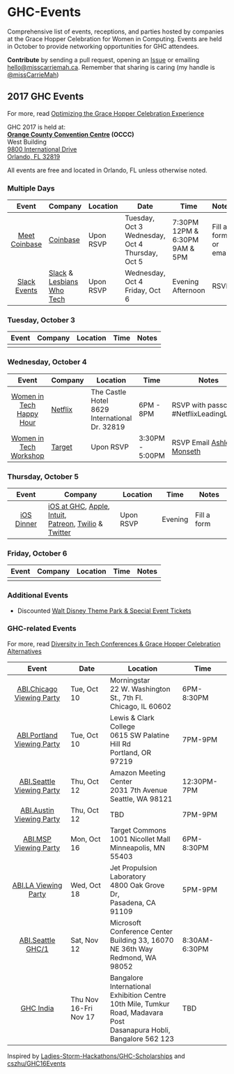 # GHC-Events
Comprehensive list of events, receptions, and parties hosted by companies at the Grace Hopper Celebration for Women in Computing. Events are held in October to provide networking opportunities for GHC attendees. 

**Contribute** by sending a pull request, opening an [Issue](https://github.com/missCarrieMah/GHC-Events/issues) or emailing [hello@misscarriemah.ca](mailto:hello@misscarriemah.ca). Remember that sharing is caring (my handle is [@missCarrieMah](twitter.com/misscarriemah))

## 2017 GHC Events
For more, read [Optimizing the Grace Hopper Celebration Experience](https://medium.com/@missCarrieMah/optimizing-the-grace-hopper-celebration-experience-726d624a0733)

GHC 2017 is held at:  
**[Orange County Convention Centre](https://www.occc.net/) (OCCC)**  
West Building  
[9800 International Drive  
Orlando, FL 32819](https://www.openstreetmap.org/search?query=Orange%20County%20Convention%20Centre#map=16/28.4248/-81.4693)

All events are free and located in Orlando, FL unless otherwise noted.  

### Multiple Days
Event	                 | Company       | Location     | Date        | Time	   | Notes        
:---------------------:| ------------- | ------------ | ----------- | -------- | ------------
[Meet Coinbase](https://docs.google.com/forms/d/e/1FAIpQLSfdr64uAmiydqoCoFNs-iE2aB9taXgZLOU4Q4IpuPOF05iwoA/viewform) | [Coinbase](https://www.coinbase.com/careers?locale=en) | Upon RSVP | Tuesday, Oct 3 <br /> Wednesday, Oct 4 <br /> Thursday, Oct 5 | 7:30PM <br /> 12PM & 6:30PM <br /> 9AM & 5PM | Fill a form or email
[Slack Events](https://slackghc2017.splashthat.com/) | [Slack](https://slack.com/jobs) & <br /> [Lesbians Who Tech](https://lesbianswhotech.org/) | Upon RSVP | Wednesday, Oct 4 <br /> Friday, Oct 6 | Evening <br /> Afternoon | RSVP


### Tuesday, October 3
Event	                 | Company       | Location     | Time	   | Notes        
:---------------------:| ------------- | ------------ | -------- | ------------
| | | | 


### Wednesday, October 4
Event	                 | Company       | Location     | Time	   | Notes        
:---------------------:| ------------- | ------------ | -------- | ------------
| [Women in Tech Happy Hour](https://netflixatgracehopper.splashthat.com/?em=537) | [Netflix](https://jobs.netflix.com/jobs) | The Castle Hotel <br /> 8629 International Dr. 32819| 6PM - 8PM | RSVP with passcode #NetflixLeadingLadies 
| [Women in Tech Workshop](https://www.linkedin.com/pulse/women-tech-workshop-grace-hopper-sponsored-target-ashley-monseth) | [Target](https://www.codewithtarget.com) | Upon RSVP | 3:30PM - 5:00PM | RSVP Email [Ashley Monseth](mailto:ashley.monseth@target.com) 

### Thursday, October 5
Event	                 | Company       | Location     | Time	   | Notes        
:---------------------:| ------------- | ------------ | -------- | ------------
[iOS Dinner](https://docs.google.com/forms/d/e/1FAIpQLScP_kMUq9HnE7cuTyayBmxESB7yjGL4SdQ_jn83iTwpsJHFBQ/viewform) | [iOS at GHC](https://twitter.com/iOSatGHC), [Apple](https://www.apple.com/jobs/us/), [Intuit](http://careers.intuit.com/), <br />  [Patreon](https://www.patreon.com/careers), [Twilio](https://www.twilio.com/company/jobs) & [Twitter](https://careers.twitter.com/en.html) | Upon RSVP | Evening | Fill a form

### Friday, October 6
Event	                 | Company       | Location     | Time	   | Notes        
:---------------------:| ------------- | ------------ | -------- | ------------
| | | |

### Additional Events
* Discounted [Walt Disney Theme Park & Special Event Tickets](https://www.mydisneygroup.com/ghc2017)

### GHC-related Events
For more, read [Diversity in Tech Conferences & Grace Hopper Celebration Alternatives](https://code.likeagirl.io/diversity-in-tech-conferences-grace-hopper-celebration-alternatives-bd9c8d01e18d)

Event	                 | Date          | Location     | Time	           
:---------------------:| ------------- | ------------ | -------- 
[ABI.Chicago Viewing Party](https://local.anitaborg.org/event/ghc2017-extended-abi-chicago/) | Tue, Oct 10 | Morningstar <br /> 22 W. Washington St., 7th Fl. <br /> Chicago, IL 60602 | 6PM-8:30PM 
[ABI.Portland Viewing Party](https://local.anitaborg.org/event/abi-portland-ghc-viewing-party/) | Tue, Oct 10 | Lewis & Clark College <br /> 0615 SW Palatine Hill Rd <br /> Portland, OR 97219 | 7PM-9PM
[ABI.Seattle Viewing Party](https://local.anitaborg.org/event/abi-seattle-presents-ghc-2017-viewing-party/) | Thu, Oct 12 | Amazon Meeting Center <br /> 2031 7th Avenue <br /> Seattle, WA 98121 | 12:30PM-7PM
[ABI.Austin Viewing Party](https://local.anitaborg.org/event/grace-hopper-celebration-2017-viewing-party/) | Thu, Oct 12 | TBD | 7PM-9PM
[ABI.MSP Viewing Party](https://local.anitaborg.org/event/abi-msp-presents-ghc-2017-viewing-party/) | Mon, Oct 16 | Target Commons <br /> 1001 Nicollet Mall <br /> Minneapolis, MN 55403 | 6PM-8:30PM
[ABI.LA Viewing Party](https://local.anitaborg.org/event/placeholder-ghc-viewing-party-jet-propulsion-laboratory-jpl/) | Wed, Oct 18 | Jet Propulsion Laboratory <br /> 4800 Oak Grove Dr, <br />Pasadena, CA 91109 | 5PM-9PM
[ABI.Seattle GHC/1](https://local.anitaborg.org/event/abi-seattle-presents-ghc1-seattle/) | Sat, Nov 12 | Microsoft Conference Center <br /> Building 33, 16070 NE 36th Way <br /> Redmond, WA 98052 | 8:30AM-6:30PM
[GHC India](https://ghcindia.anitaborg.org/) | Thu Nov 16-Fri Nov 17 | Bangalore International Exhibition Centre <br /> 10th Mile, Tumkur Road, Madavara Post <br /> Dasanapura Hobli, Bangalore 562 123 | TBD

Inspired by [Ladies-Storm-Hackathons/GHC-Scholarships](https://github.com/Ladies-Storm-Hackathons/GHC-Scholarships) and [cszhu/GHC16Events](https://github.com/cszhu/GHC16Events)
